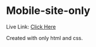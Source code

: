 # Mobile-site-only
Live Link: [Click Here](https://softlab-it.netlify.app/)

Created with only html and css.
